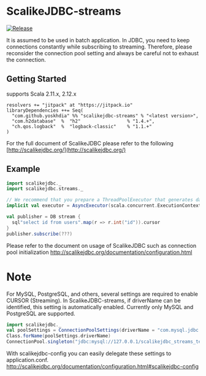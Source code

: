 # ScalikeJDBC-streams

[![Release](https://jitpack.io/v/yoskhdia/scalikejdbc-streams.svg)](https://jitpack.io/#yoskhdia/scalikejdbc-streams)

It is assumed to be used in batch application.
In JDBC, you need to keep connections constantly while subscribing to streaming. Therefore, please reconsider the connection pool setting and always be careful not to exhaust the connection.


## Getting Started

supports Scala 2.11.x, 2.12.x

```
resolvers += "jitpack" at "https://jitpack.io"
libraryDependencies ++= Seq(
  "com.github.yoskhdia" %% "scalikejdbc-streams" % "<latest version>",
  "com.h2database"  %  "h2"                 % "1.4.+",
  "ch.qos.logback"  %  "logback-classic"    % "1.1.+"
)
```

For the full document of ScalikeJDBC please refer to the following
[http://scalikejdbc.org/](http://scalikejdbc.org/)


## Example

```scala
import scalikejdbc._
import scalikejdbc.streams._

// We recommend that you prepare a ThreadPoolExecutor that generates daemon threads
implicit val executor = AsyncExecutor(scala.concurrent.ExecutionContext.global)

val publisher = DB stream {
  sql"select id from users".map(r => r.int("id")).cursor
}
publisher.subscribe(???)
```

Please refer to the document on usage of ScalikeJDBC such as connection pool initialization
http://scalikejdbc.org/documentation/configuration.html


# Note

For MySQL, PostgreSQL, and others, several settings are required to enable CURSOR (Streaming).
In ScalikeJDBC-streams, if driverName can be identified, this setting is automatically enabled.
Currently only MySQL and PostgreSQL are supported.

```scala
import scalikejdbc._
val poolSettings = ConnectionPoolSettings(driverName = "com.mysql.jdbc.Driver")
Class.forName(poolSettings.driverName)
ConnectionPool.singleton("jdbc:mysql://127.0.0.1/scalikejdbc_streams_test", "user", "pass", poolSettings)
```

With scalikejdbc-config you can easily delegate these settings to application.conf.
http://scalikejdbc.org/documentation/configuration.html#scalikejdbc-config
